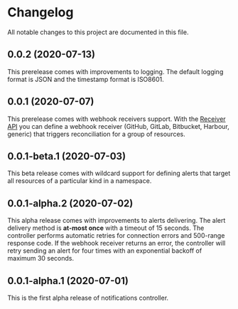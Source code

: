 # Changelog

All notable changes to this project are documented in this file.

## 0.0.2 (2020-07-13)

This prerelease comes with improvements to logging.
The default logging format is JSON and the timestamp format is ISO8601.

## 0.0.1 (2020-07-07)

This prerelease comes with webhook receivers support.
With the [Receiver API](https://github.com/fluxcd/notification-controller/blob/master/docs/spec/v1alpha1/receiver.md)
you can define a webhook receiver (GitHub, GitLab, Bitbucket, Harbour, generic)
that triggers reconciliation for a group of resources.

## 0.0.1-beta.1 (2020-07-03)

This beta release comes with wildcard support for defining alerts
that target all resources of a particular kind in a namespace.

## 0.0.1-alpha.2 (2020-07-02)

This alpha release comes with improvements to alerts delivering.
The alert delivery method is **at-most once** with a timeout of 15 seconds.
The controller performs automatic retries for connection errors and 500-range response code.
If the webhook receiver returns an error, the controller will retry sending an alert for
four times with an exponential backoff of maximum 30 seconds.

## 0.0.1-alpha.1 (2020-07-01)

This is the first alpha release of notifications controller.
